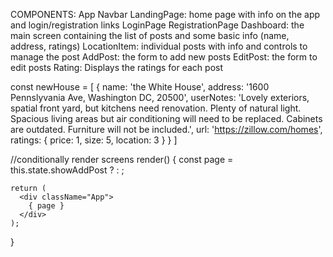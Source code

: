 COMPONENTS:
App
Navbar
LandingPage: home page with info on the app and login/registration links
LoginPage
RegistrationPage
Dashboard: the main screen containing the list of posts and some basic info (name, address, ratings)
LocationItem: individual posts with info and controls to manage the post
AddPost: the form to add new posts
EditPost: the form to edit posts
Rating: Displays the ratings for each post


const newHouse = [
    {
        name: 'the White House',
        address: '1600 Pennslyvania Ave, Washington DC, 20500',
        userNotes: 'Lovely exteriors, spatial front yard, but kitchens need
                renovation. Plenty of natural light. Spacious living areas but
                air conditioning will need to be replaced. Cabinets are
                outdated. Furniture will not be included.',
        url: 'https://zillow.com/homes',
        ratings: {
            price: 1,
            size: 5,
            location: 3
        }
        }
]

//conditionally render screens
render() {
    const page = this.state.showAddPost
          ? <AddPost />
          : <Dashboard posts={this.state.posts}/>;

    return (
      <div className="App">
        { page }
      </div>
    );
  }